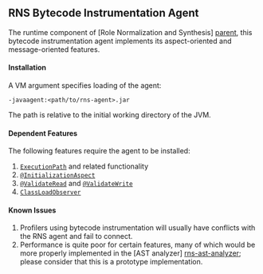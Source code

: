 
RNS Bytecode Instrumentation Agent
----------------------------------
The runtime component of [Role Normalization and Synthesis]
[parent], this bytecode instrumentation agent implements its 
aspect-oriented and message-oriented features.

[parent]: https://github.com/byron-hawkins/org.hawkinssoftware.rns/blob/master/rns/README.md

#### Installation

A VM argument specifies loading of the agent:

    -javaagent:<path/to/rns-agent>.jar

The path is relative to the initial working directory of the JVM.

#### Dependent Features

The following features require the agent to be installed:

1. <code>[ExecutionPath]</code> and related functionality
2. <code>[@InitializationAspect]</code>
3. <code>[@ValidateRead]</code> and <code>[@ValidateWrite]</code>
4. <code>[ClassLoadObserver]</code>

[ExecutionPath]: https://github.com/byron-hawkins/org.hawkinssoftware.rns-core/blob/master/rns-core/src/main/java/org/hawkinssoftware/rns/core/moa/ExecutionPath.java
[@InitializationAspect]: https://github.com/byron-hawkins/org.hawkinssoftware.rns-core/blob/master/rns-core/src/main/java/org/hawkinssoftware/rns/core/aop/InitializationAspect.java
[@ValidateRead]: https://github.com/byron-hawkins/org.hawkinssoftware.rns-core/blob/master/rns-core/src/main/java/org/hawkinssoftware/rns/core/validation/ValidateRead.java
[@ValidateWrite]: https://github.com/byron-hawkins/org.hawkinssoftware.rns-core/blob/master/rns-core/src/main/java/org/hawkinssoftware/rns/core/validation/ValidateWrite.java
[ClassLoadObserver]: https://github.com/byron-hawkins/org.hawkinssoftware.rns-core/blob/master/rns-core/src/main/java/org/hawkinssoftware/rns/core/aop/ClassLoadObserver.java

#### Known Issues

1. Profilers using bytecode instrumentation will usually have
   conflicts with the RNS agent and fail to connect.
2. Performance is quite poor for certain features, many of which
   would be more properly implemented in the [AST analyzer]
   [rns-ast-analyzer]; please consider that this is a prototype 
   implementation.
   
[rns-ast-analyzer]: https://github.com/byron-hawkins/org.hawkinssoftware.rns-ast-analyzer/blob/master/rns-ast-analyzer/README.md